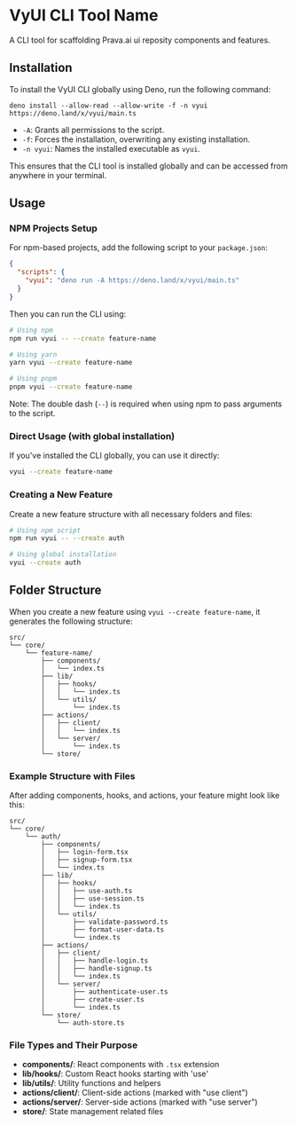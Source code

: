# VyUI CLI Tool Name

A CLI tool for scaffolding Prava.ai ui reposity components and features.

## Installation

To install the VyUI CLI globally using Deno, run the following command:

```
deno install --allow-read --allow-write -f -n vyui https://deno.land/x/vyui/main.ts
```

- `-A`: Grants all permissions to the script.
- `-f`: Forces the installation, overwriting any existing installation.
- `-n vyui`: Names the installed executable as `vyui`.

This ensures that the CLI tool is installed globally and can be accessed from anywhere in your terminal.

## Usage

### NPM Projects Setup

For npm-based projects, add the following script to your `package.json`:

```json
{
  "scripts": {
    "vyui": "deno run -A https://deno.land/x/vyui/main.ts"
  }
}
```

Then you can run the CLI using:

```bash
# Using npm
npm run vyui -- --create feature-name

# Using yarn
yarn vyui --create feature-name

# Using pnpm
pnpm vyui --create feature-name
```

Note: The double dash (`--`) is required when using npm to pass arguments to the script.

### Direct Usage (with global installation)

If you've installed the CLI globally, you can use it directly:

```bash
vyui --create feature-name
```

### Creating a New Feature

Create a new feature structure with all necessary folders and files:

```bash
# Using npm script
npm run vyui -- --create auth

# Using global installation
vyui --create auth
```

## Folder Structure

When you create a new feature using `vyui --create feature-name`, it generates the following structure:

```
src/
└── core/
    └── feature-name/
        ├── components/
        │   └── index.ts
        ├── lib/
        │   ├── hooks/
        │   │   └── index.ts
        │   └── utils/
        │       └── index.ts
        ├── actions/
        │   ├── client/
        │   │   └── index.ts
        │   └── server/
        │       └── index.ts
        └── store/
```

### Example Structure with Files

After adding components, hooks, and actions, your feature might look like this:

```
src/
└── core/
    └── auth/
        ├── components/
        │   ├── login-form.tsx
        │   ├── signup-form.tsx
        │   └── index.ts
        ├── lib/
        │   ├── hooks/
        │   │   ├── use-auth.ts
        │   │   ├── use-session.ts
        │   │   └── index.ts
        │   └── utils/
        │       ├── validate-password.ts
        │       ├── format-user-data.ts
        │       └── index.ts
        ├── actions/
        │   ├── client/
        │   │   ├── handle-login.ts
        │   │   ├── handle-signup.ts
        │   │   └── index.ts
        │   └── server/
        │       ├── authenticate-user.ts
        │       ├── create-user.ts
        │       └── index.ts
        └── store/
            └── auth-store.ts
```

### File Types and Their Purpose

- **components/**: React components with `.tsx` extension
- **lib/hooks/**: Custom React hooks starting with 'use'
- **lib/utils/**: Utility functions and helpers
- **actions/client/**: Client-side actions (marked with "use client")
- **actions/server/**: Server-side actions (marked with "use server")
- **store/**: State management related files
